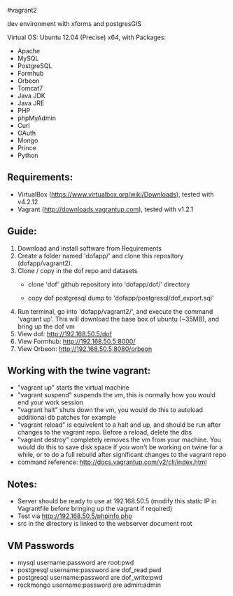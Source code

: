 #vagrant2

dev environment with xforms and postgresGIS

Virtual OS: Ubuntu 12.04 (Precise) x64, with Packages:

- Apache
- MySQL
- PostgreSQL
- Formhub
- Orbeon
- Tomcat7
- Java JDK
- Java JRE
- PHP
- phpMyAdmin
- Curl
- OAuth
- Mongo
- Prince
- Python

## Requirements:
- VirtualBox (https://www.virtualbox.org/wiki/Downloads), tested with v4.2.12
- Vagrant (http://downloads.vagrantup.com), tested with v1.2.1

## Guide:  
1. Download and install software from Requirements  
2. Create a folder named 'dofapp/' and clone this repository (dofapp/vagrant2).  
3. Clone / copy in the dof repo and datasets  
	- clone 'dof' github repository into 'dofapp/dof/' directory
	
    - copy dof postgresql dump to 'dofapp/postgresql/dof_export.sql'
4. Run terminal, go into 'dofapp/vagrant2/', and execute the command 'vagrant up'. This will download the base box of ubuntu (~35MB), and bring up the dof vm
5. View dof: http://192.168.50.5/dof
6. View Formhub: http://192.168.50.5:8000/
7. View Orbeon: http://192.168.50.5:8080/orbeon

## Working with the twine vagrant:
- "vagrant up" starts the virtual machine
- "vagrant suspend" suspends the vm, this is normally how you would end your work session
- "vagrant halt" shuts down the vm, you would do this to autoload additional db patches for example
- "vagrant reload" is equivelent to a halt and up, and should be run after changes to the vagrant repo. Before a reload, delete the dbs
- "vagrant destroy" completely removes the vm from your machine. You would do this to save disk space if you won't be working on twine for a while, or to do a full rebuild after significant changes to the vagrant repo
- command reference: http://docs.vagrantup.com/v2/cli/index.html

## Notes:
- Server should be ready to use at 192.168.50.5 (modify this static IP in Vagrantfile before bringing up the vagrant if required)
- Test via http://192.168.50.5/phpinfo.php
- src in the directory is linked to the webserver document root

## VM Passwords
- mysql username:password are root:pwd
- postgresql username:password are dof_read:pwd
- postgresql username:password are dof_write:pwd
- rockmongo username:password are admin:admin
